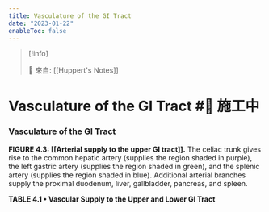 ```yaml
---
title: Vasculature of the GI Tract
date: "2023-01-22"
enableToc: false
---
```


> [!info]
>
> 🌱 來自: [[Huppert's Notes]]

# Vasculature of the GI Tract #🚧 施工中

### Vasculature of the GI Tract


**FIGURE 4.3: [[Arterial supply to the upper GI tract]].** The celiac trunk gives rise to the common hepatic artery (supplies the region shaded in purple), the left gastric artery (supplies the region shaded in green), and the splenic artery (supplies the region shaded in blue). Additional arterial branches supply the proximal duodenum, liver, gallbladder, pancreas, and spleen.


**TABLE 4.1 • Vascular Supply to the Upper and Lower GI Tract**

